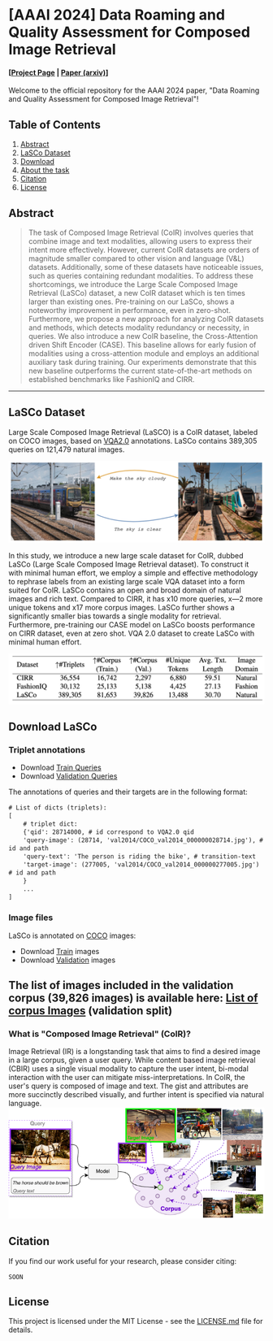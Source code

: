 # [AAAI 2024] Data Roaming and Quality Assessment for Composed Image Retrieval
#### [[Project Page](https://vision.huji.ac.il/lasco/) | [Paper (arxiv)](https://arxiv.org/abs/2303.09429)] #### 
Welcome to the official repository for the AAAI 2024 paper, "Data Roaming and Quality Assessment for Composed Image Retrieval"!
## Table of Contents
1. [Abstract](#abstract)
2. [LaSCo Dataset](#lasco-dataset)
3. [Download](#download-lasco)
4. [About the task](#what-is-composed-image-retrieval-coir)
5. [Citation](#citation)
6. [License](#license)

## Abstract
>The task of Composed Image Retrieval (CoIR) involves queries that combine image and text modalities, allowing users to express their intent more effectively. However, current CoIR datasets are orders of magnitude smaller compared to other vision and language (V&L) datasets. Additionally, some of these datasets have noticeable issues, such as queries containing redundant modalities. To address these shortcomings, we introduce the Large Scale Composed Image Retrieval (LaSCo) dataset, a new CoIR dataset which is ten times larger than existing ones. Pre-training on our LaSCo, shows a noteworthy improvement in performance, even in zero-shot. Furthermore, we propose a new approach for analyzing CoIR datasets and methods, which detects modality redundancy or necessity, in queries.
We also introduce a new CoIR baseline, the Cross-Attention driven Shift Encoder (CASE). This baseline allows for early fusion of modalities using a cross-attention module and employs an additional auxiliary task during training. Our experiments demonstrate that this new baseline outperforms the current state-of-the-art methods on established benchmarks like FashionIQ and CIRR. 

---
## LaSCo Dataset
Large Scale Composed Image Retrieval (LaSCO) is a CoIR dataset, labeled on COCO images, based on [VQA2.0](https://visualqa.org/) annotations.
LaSCo contains 389,305 queries on 121,479 natural images.

![LaSCo examples](images/lasco_ex.png) 

In this study, we introduce a new large scale dataset for CoIR, dubbed LaSCo (Large Scale Composed Image Retrieval dataset). To construct it with minimal human effort, we employ a simple and effective methodology to rephrase labels from an existing large scale VQA dataset into a form suited for CoIR. LaSCo contains an open and broad domain of natural images and rich text. Compared to CIRR, it has x10 more queries, x—2 more unique tokens and x17 more corpus images. LaSCo further shows a significantly smaller bias towards a single modality for retrieval. Furthermore, pre-training our CASE model on LaSCo boosts performance on CIRR dataset, even at zero shot. VQA 2.0 dataset to create LaSCo with minimal human effort. 

![datasets](images/datasets.png) 

## Download LaSCo
### Triplet annotations
* Download [Train Queries](downloads/lasco_train.json)
* Download [Validation Queries](downloads/lasco_val.json)

The annotations of queries and their targets are in the following format:
```
# List of dicts (triplets):
[
	# triplet dict:
	{'qid': 28714000, # id correspond to VQA2.0 qid
	'query-image': (28714, 'val2014/COCO_val2014_000000028714.jpg'), # id and path
	'query-text': 'The person is riding the bike', # transition-text
	'target-image': (277005, 'val2014/COCO_val2014_000000277005.jpg') # id and path
	}
	...
]
```

### Image files
LaSCo is annotated on [COCO](https://cocodataset.org/) images:
* Download [Train](http://images.cocodataset.org/zips/train2014.zip) images
* Download [Validation](http://images.cocodataset.org/zips/val2014.zip) images

The list of images included in the validation corpus (39,826 images) is available here:
[List of corpus Images](downloads/lasco_val_corpus.json) (validation split)
---
### What is "Composed Image Retrieval" (CoIR)?
Image Retrieval (IR) is a longstanding task that aims to find a desired image in a large corpus, given a user query. While content based image retrieval (CBIR) uses a single visual modality to capture the user intent, bi-modal interaction with the user can mitigate miss-interpretations.
In CoIR, the user's query is composed of image and text. The gist and attributes are more succinctly described visually, and further intent is specified via natural language.
![Chatting makes perfect banner](images/COIR.png)


## Citation
If you find our work useful for your research, please consider citing:
```
SOON
```

## License
This project is licensed under the MIT License - see the [LICENSE.md](LICENSE.md) file for details.
